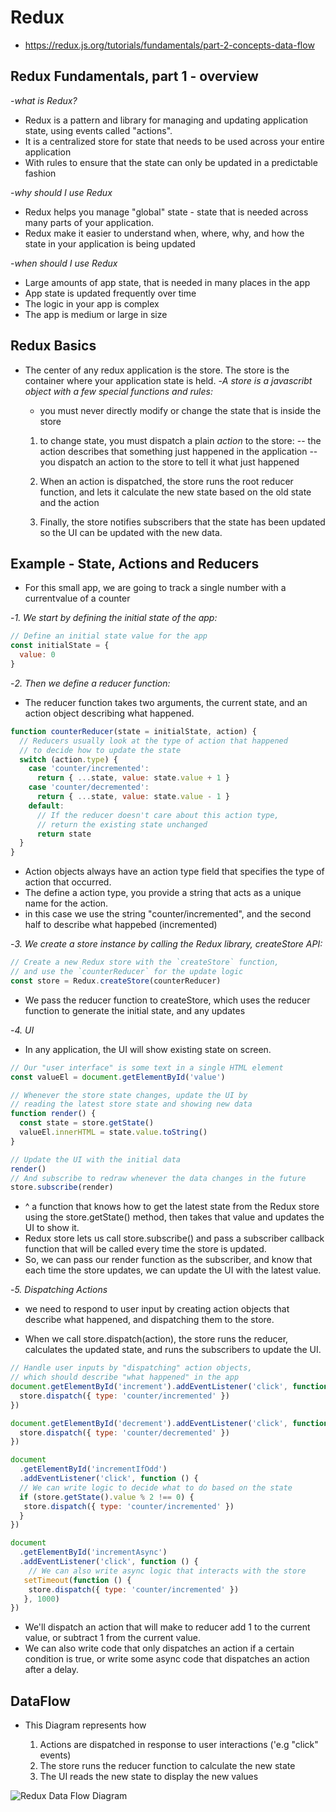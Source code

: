 # Redux 

- https://redux.js.org/tutorials/fundamentals/part-2-concepts-data-flow

## Redux Fundamentals, part 1 - overview

-*what is Redux?*

- Redux is a pattern and library for managing and updating application state, using events called "actions".
- It is a centralized store for state that needs to be used across your entire application
- With rules to ensure that the state can only be updated in a predictable fashion

-*why should I use Redux*

- Redux helps you manage "global" state - state that is needed across many parts of your application.
- Redux make it easier to understand when, where, why, and how the state in your application is being updated

-*when should I use Redux*

- Large amounts of app state, that is needed in many places in the app
- App state is updated frequently over time
- The logic in your app is complex
- The app is medium or large in size

## Redux Basics

- The center of any redux application is the store. The store is the container where your application state is held.
-*A store is a javascribt object with a few special functions and rules:*

   - you must never directly modify or change the state that is inside the store

   1. to change state, you must dispatch a plain *action* to the store:
   -- the action describes that something just happened in the application
   -- you dispatch an action to the store to tell it what just happened

   2. When an action is dispatched, the store runs the root reducer function, and lets it calculate the new state based on the old state and the action

   3. Finally, the store notifies subscribers that the state has been updated so the UI can be updated with the new data.

## Example - State, Actions and Reducers

- For this small app, we are going to track a single number with a currentvalue of a counter

-*1. We start by defining the initial state of the app:*

```javascript
// Define an initial state value for the app
const initialState = {
  value: 0
}
```

-*2. Then we define a reducer function:*

- The reducer function takes two arguments, the current state, and an action object describing what happened.

```javascript
function counterReducer(state = initialState, action) {
  // Reducers usually look at the type of action that happened
  // to decide how to update the state
  switch (action.type) {
    case 'counter/incremented':
      return { ...state, value: state.value + 1 }
    case 'counter/decremented':
      return { ...state, value: state.value - 1 }
    default:
      // If the reducer doesn't care about this action type,
      // return the existing state unchanged
      return state
  }
}
```

- Action objects always have an action type field that specifies the type of action that occurred.
- The define a action type, you provide a string that acts as a unique name for the action.
- in this case we use the string "counter/incremented", and the second half to describe what happebed (incremented)

-*3. We create a store instance by calling the Redux library, createStore API:*

```javascript
// Create a new Redux store with the `createStore` function,
// and use the `counterReducer` for the update logic
const store = Redux.createStore(counterReducer)
```

- We pass the reducer function to createStore, which uses the reducer function to generate the initial state, and any updates

-*4. UI*

- In any application, the UI will show existing state on screen.

```javascript
// Our "user interface" is some text in a single HTML element
const valueEl = document.getElementById('value')

// Whenever the store state changes, update the UI by
// reading the latest store state and showing new data
function render() {
  const state = store.getState()
  valueEl.innerHTML = state.value.toString()
}

// Update the UI with the initial data
render()
// And subscribe to redraw whenever the data changes in the future
store.subscribe(render)
```

- ^ a function that knows how to get the latest state from the Redux store using the store.getState() method, then takes that value and updates the UI to show it.
- Redux store lets us call store.subscribe() and pass a subscriber callback function that will be called every time the store is updated.
- So, we can pass our render function as the subscriber, and know that each time the store updates, we can update the UI with the latest value.

-*5. Dispatching Actions*

- we need to respond to user input by creating action objects that describe what happened, and dispatching them to the store.

- When we call store.dispatch(action), the store runs the reducer, calculates the updated state, and runs the subscribers to update the UI.

```javascript
// Handle user inputs by "dispatching" action objects,
// which should describe "what happened" in the app
document.getElementById('increment').addEventListener('click', function () {
  store.dispatch({ type: 'counter/incremented' })
})

document.getElementById('decrement').addEventListener('click', function () {
  store.dispatch({ type: 'counter/decremented' })
})

document
  .getElementById('incrementIfOdd')
  .addEventListener('click', function () {
  // We can write logic to decide what to do based on the state
  if (store.getState().value % 2 !== 0) {
   store.dispatch({ type: 'counter/incremented' })
  }
})

document
  .getElementById('incrementAsync')
  .addEventListener('click', function () {
    // We can also write async logic that interacts with the store
   setTimeout(function () {
    store.dispatch({ type: 'counter/incremented' })
   }, 1000)
})
```

- We'll dispatch an action that will make to reducer add 1 to the current value, or subtract 1 from the current value.
- We can also write code that only dispatches an action if a certain condition is true, or write some async code that dispatches an action after a delay.

## DataFlow

- This Diagram represents how 

    1. Actions are dispatched in response to user interactions ('e.g "click" events)
    2. The store runs the reducer function to calculate the new state
    3. The UI reads the new state to display the new values

![Redux Data Flow Diagram](https://redux.js.org/assets/images/ReduxDataFlowDiagram-49fa8c3968371d9ef6f2a1486bd40a26.gif)

